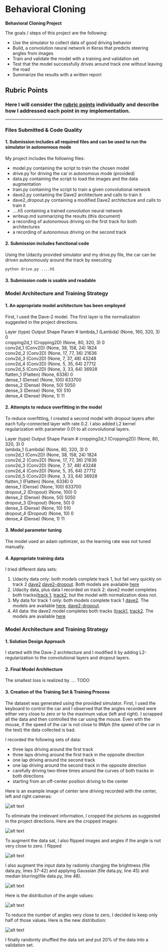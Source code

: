 # **Behavioral Cloning** 

**Behavioral Cloning Project**

The goals / steps of this project are the following:
* Use the simulator to collect data of good driving behavior
* Build, a convolution neural network in Keras that predicts steering angles from images
* Train and validate the model with a training and validation set
* Test that the model successfully drives around track one without leaving the road
* Summarize the results with a written report


[//]: # (Image References)

[image1]: ./writeup/input_images.png "Original Images"
[image2]: ./writeup/cropped_images.png "Cropped Images"
[image3]: ./writeup/flipped_images.png "Flipped Images"
[image4]: ./writeup/augmented_images.png "Augmented Images"
[image5]: ./writeup/hist0.5.png "Steering Angle Distribution Keeping Half of the Small Angles"
[image6]: ./writeup/hist1.0.png "Steering Angle Distribution"

## Rubric Points
### Here I will consider the [rubric points](https://review.udacity.com/#!/rubrics/432/view) individually and describe how I addressed each point in my implementation.  

---
### Files Submitted & Code Quality

#### 1. Submission includes all required files and can be used to run the simulator in autonomous mode

My project includes the following files:
* model.py containing the script to train the chosen model
* drive.py for driving the car in autonomous mode (provided)
* data.py containing the script to load the images and the data augmentation
* train.py containing the script to train a given convolutional network
* dave2.py containing the Dave2 architecture and calls to train it
* dave2_dropout.py containing a modified Dave2 architecture and calls to train it
* ....h5 containing a trained convolution neural network 
* writeup.md summarizing the results (this document)
* a recording of autonomous driving on the first track for both architectures
* a recording of autonomous driving on the second track

#### 2. Submission includes functional code

Using the Udacity provided simulator and my drive.py file, the car can be driven autonomously around the track by executing 
```sh
python drive.py ....h5
```

#### 3. Submission code is usable and readable

### Model Architecture and Training Strategy

#### 1. An appropriate model architecture has been employed

First, I used the Dave-2 model. The first layer is the normalization suggested in the project directions.

Layer (type)                 Output Shape              Param # 
lambda_1 (Lambda)            (None, 160, 320, 3)       0         
cropping2d_1 (Cropping2D)    (None, 80, 320, 3)        0         
conv2d_1 (Conv2D)            (None, 38, 158, 24)       1824      
conv2d_2 (Conv2D)            (None, 17, 77, 36)        21636     
conv2d_3 (Conv2D)            (None, 7, 37, 48)         43248     
conv2d_4 (Conv2D)            (None, 5, 35, 64)         27712     
conv2d_5 (Conv2D)            (None, 3, 33, 64)         36928     
flatten_1 (Flatten)          (None, 6336)              0         
dense_1 (Dense)              (None, 100)               633700    
dense_2 (Dense)              (None, 50)                5050      
dense_3 (Dense)              (None, 10)                510       
dense_4 (Dense)              (None, 1)                 11        


#### 2. Attempts to reduce overfitting in the model

To reduce overfitting, I created a second model with dropout layers after each fully-connected layer with rate 0.2. I also added L2 kernel regularization with parameter 0.01 to all convolutional layers.

Layer (type)                 Output Shape              Param # 
cropping2d_1 (Cropping2D)    (None, 80, 320, 3)        0         
lambda_1 (Lambda)            (None, 80, 320, 3)        0         
conv2d_1 (Conv2D)            (None, 38, 158, 24)       1824      
conv2d_2 (Conv2D)            (None, 17, 77, 36)        21636     
conv2d_3 (Conv2D)            (None, 7, 37, 48)         43248     
conv2d_4 (Conv2D)            (None, 5, 35, 64)         27712     
conv2d_5 (Conv2D)            (None, 3, 33, 64)         36928     
flatten_1 (Flatten)          (None, 6336)              0         
dense_1 (Dense)              (None, 100)               633700    
dropout_2 (Dropout)          (None, 100)               0         
dense_2 (Dense)              (None, 50)                5050      
dropout_3 (Dropout)          (None, 50)                0         
dense_3 (Dense)              (None, 10)                510       
dropout_4 (Dropout)          (None, 10)                0         
dense_4 (Dense)              (None, 1)                 11        

#### 3. Model parameter tuning

The model used an adam optimizer, so the learning rate was not tuned manually.

#### 4. Appropriate training data

I tried different data sets:
1. Udacity data only: both models complete track 1, but fail very quickly on track 2 [dave2](http://www.cs.virginia.edu/~ans5k/CarND-Behavioral-Cloning-P3/udacity_data_augmentation/dave2.mp4) [dave2-dropout](http://www.cs.virginia.edu/~ans5k/CarND-Behavioral-Cloning-P3/udacity_data_augmentation/dave2-droput.mp4). Both models are available [here](http://www.cs.virginia.edu/~ans5k/CarND-Behavioral-Cloning-P3/udacity_data_augmentation/)
2. Udacity data, plus data I recorded on track 2: dave2 model completes both tracks([track 1](http://www.cs.virginia.edu/~ans5k/CarND-Behavioral-Cloning-P3/udacity_and_track_2/dave2_track1.mp4), [track2](http://www.cs.virginia.edu/~ans5k/CarND-Behavioral-Cloning-P3/udacity_and_track_2/dave2_track2.mp4), but the model with normalization does not.
3. My data for track 1 only: both models complete track 1 [dave2](http://www.cs.virginia.edu/~ans5k/CarND-Behavioral-Cloning-P3/noras_data/dave2-track1.mp4). The models are available [here](http://www.cs.virginia.edu/~ans5k/CarND-Behavioral-Cloning-P3/noras_data/), [dave2-dropout](http://www.cs.virginia.edu/~ans5k/CarND-Behavioral-Cloning-P3/noras_data/dave2-dropout_track1.mp4).
4. All data: the dave2 model completes both tracks ([track1](http://www.cs.virginia.edu/~ans5k/CarND-Behavioral-Cloning-P3/noras_data/dave2-all-track1.mp4), [track2](http://www.cs.virginia.edu/~ans5k/CarND-Behavioral-Cloning-P3/noras_data/dave2-all-track2.mp4). The models are available [here](http://www.cs.virginia.edu/~ans5k/CarND-Behavioral-Cloning-P3/noras_data/)

### Model Architecture and Training Strategy

#### 1. Solution Design Approach

I started with the Dave-2 architecture and I modified it by adding L2-regularization to the convolutional layers and dropout layers. 

#### 2. Final Model Architecture

The smallest loss is realized by .... TODO

#### 3. Creation of the Training Set & Training Process

The dataset was generated using the provided simulator. First, I used the keyboard to control the car and I observed that the angles recorded were either very close to zero or to the maximum value (left and right). I scrapped all the data and then controlled the car using the mouse. Even with the mouse, if the speed of the car is not close to 9Mph (the speed of the car in the test) the data collected is bad. 

I recorded the following sets of data:
* three laps driving around the first track
* three laps driving around the first track in the opposite direction
* one lap driving around the second track
* one lap driving around the second track in the opposite direction
* carefully driving two-three times around the curves of both tracks in both directions
* starting from an off-center position driving to the center

Here is an example image of center lane driving recorded with the center, left and right cameras:

![alt text][image1]

To eliminate the irrelevant information, I cropped the pictures as suggested in the project directions. Here are the cropped images:

![alt text][image2]

To augment the data sat, I also flipped images and angles if the angle is not very close to zero. I flipped 

![alt text][image3]

I also augment the input data by radomly changing the brightness (file data.py, lines 37-42) and applying Gaussian (file data.py, line 45)  and median blurring(file data.py, line 48).

![alt text][image4]

Here is the distribution of the angle values:

![alt text][image6]

To reduce the number of angles very close to zero, I decided to keep only half of those values. Here is the new distribution:

![alt text][image5]

I finally randomly shuffled the data set and put 20% of the data into a validation set. 


